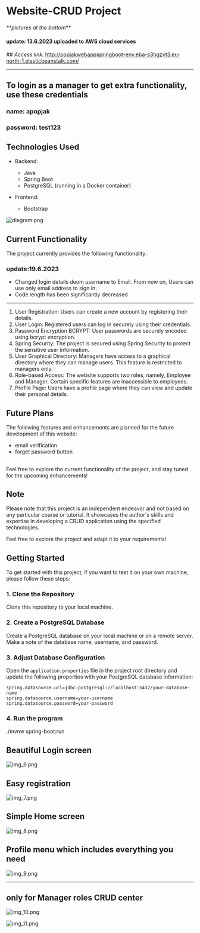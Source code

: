 # Website-CRUD Project

_**pictures at the bottom_**
#### update: 13.6.2023 uploaded to AWS cloud services

_## Access link:_
http://popjakwebappspringboot-env.eba-s3hgzvt3.eu-north-1.elasticbeanstalk.com/



***
## To login as a manager to get extra functionality, use these credentials
### **name: apopjak**

### **password: test123**


## Technologies Used


- Backend:
    - Java
    - Spring Boot
    - PostgreSQL (running in a Docker container)

- Frontend:
    - Bootstrap

![diagram.png](images/diagram.png)

## Current Functionality

The project currently provides the following functionality:

### **update:19.6.2023**

* Changed login details deom username to Email. From now on, Users can use only email address to sign in.
* Code length has been significantly decreased
***

1. User Registration: Users can create a new account by registering their details.
2. User Login: Registered users can log in securely using their credentials.
3. Password Encryption BCRYPT: User passwords are securely encoded using bcrypt encryption.
4. Spring Security: The project is secured using Spring Security to protect the sensitive user information.
5. User Graphical Directory: Managers have access to a graphical directory where they can manage users. This feature is restricted to managers only.
6. Role-based Access: The website supports two roles, namely, Employee and Manager. Certain specific features are inaccessible to employees.
7. Profile Page: Users have a profile page where they can view and update their personal details.

## Future Plans

The following features and enhancements are planned for the future development of this website:

- email verification
- forget password button

##

Feel free to explore the current functionality of the project, and stay tuned for the upcoming enhancements!

## Note

Please note that this project is an independent endeavor and not based on any particular course or tutorial. It showcases the author's skills and expertise in developing a CRUD application using the specified technologies.

Feel free to explore the project and adapt it to your requirements!


## Getting Started

To get started with this project, if you want to test it on your own machine, please follow these steps:

### 1. Clone the Repository

Clone this repository to your local machine.


### 2. Create a PostgreSQL Database

Create a PostgreSQL database on your local machine or on a remote server. Make a note of the database name, username, and password.

### 3. Adjust Database Configuration

Open the `application.properties` file in the project root directory and update the following properties with your PostgreSQL database information:

```properties
spring.datasource.url=jdbc:postgresql://localhost:5432/your-database-name
spring.datasource.username=your-username
spring.datasource.password=your-password
```

### 4. Run the program

./mvnw spring-boot:run








## Beautiful Login screen

![img_6.png](images/img_6.png)



## Easy registration

![img_7.png](images/img_7.png)


## Simple Home screen
![img_8.png](images/img_8.png)



## Profile menu which includes everything you need

![img_9.png](images/img_9.png)

***
## only for Manager roles CRUD center
![img_10.png](images/img_10.png)


![img_11.png](images/img_11.png)
